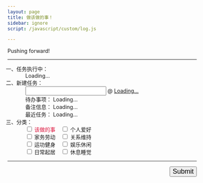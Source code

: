 ```yaml
---
layout: page
title: 做该做的事！
sidebar: ignore
script: /javascript/custom/log.js

---
```


Pushing forward!

---

<form action="https://script.google.com/macros/s/AKfycbxRYZQtTQ3qBQtxU5Q1iMV9_hlgvgALyTyID42IUNfDouFsajfN/exec" method="GET">

<ol style="list-style-type: cjk-ideographic;">
    <li>任务执行中：
        <ol id="log" style="list-style:none;">
            <li>Loading...</li>
        </ol>
    </li>
    <li>新建任务：
        <ul style="list-style:none;">
            <li><input type="text" name="create" style="font-size:16px;">
            @ <a href="https://docs.google.com/a/yuz.me/spreadsheets/d/1k6HhhgqxFaCh5VRzfqmkuODzh59lUI7TUpEEzhWUsLw/edit#gid=669333296" id="place">Loading...</a>
            </li>
            <li>待办事项：
            <span id="todo">Loading...</span>
            </li>
            <li>备注信息：
            <span id="other">Loading...</span>
            </li>
            <li>最近任务：
            <span id="recent">Loading...</span>
            </li>
        </ul>
    </li>
    <li>分类：
        <ul style="list-style:none;">
            <li>
                <input type="checkbox" id ="a1" name="category" value="该做的事"><label for="a1" style="color:Crimson;"> 该做的事</label>&nbsp;&nbsp;&nbsp;
                <input type="checkbox" id ="a2" name="category" value="个人爱好"><label for="a2"> 个人爱好</label>
            </li>
            <li>
                <input type="checkbox" id ="a3" name="category" value="家务劳动"><label for="a3"> 家务劳动</label>&nbsp;&nbsp;&nbsp;
                <input type="checkbox" id ="a4" name="category" value="保持联络"><label for="a4"> 关系维持</label>
            </li>
            <li>
                <input type="checkbox" id ="a5" name="category" value="运功健身"><label for="a5"> 运功健身</label>&nbsp;&nbsp;&nbsp;
                <input type="checkbox" id ="a6" name="category" value="娱乐休闲"><label for="a6"> 娱乐休闲</label>
            </li>
            <li>
                <input type="checkbox" id ="a7" name="category" value="日常起居"><label for="a7"> 日常起居</label>&nbsp;&nbsp;&nbsp;
                <input type="checkbox" id ="a8" name="category" value="休息睡觉"><label for="a8"> 休息睡觉</label>
            </li>
        </ul>
    </li>
</ol>

<hr>

<p>
<input type="submit" value="Submit" style="font-size:18px;float: right;margin-bottom:60px;">
</p>

</form>
